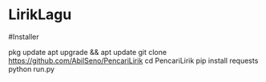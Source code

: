 # LirikLagu

#Installer

pkg update
apt upgrade && apt update
git clone https://github.com/AbilSeno/PencariLirik
cd PencariLirik
pip install requests
python run.py
